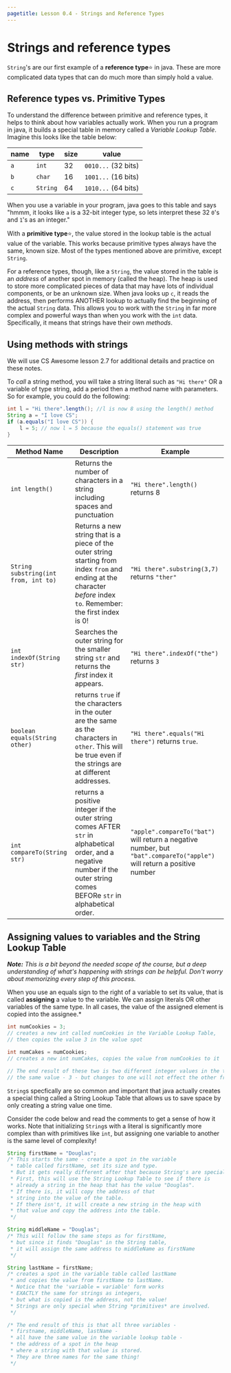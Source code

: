 ```yaml
---
pagetitle: Lesson 0.4 - Strings and Reference Types
---
```


# Strings and reference types

`String`'s are our first example of a **reference type**:star: in java. These are more complicated data types that can do much more than simply hold a value.

## Reference types vs. Primitive Types

To understand the difference between primitive and reference types, it helps to think about how variables actually work. When you run a program in java, it builds a special table in memory called a *Variable Lookup Table*. Imagine this looks like the table below:

| name | type     | size | value               |
| ---- | -------- | ---- | ------------------- |
| `a`  | `int`    | 32   | `0010...` (32 bits) |
| `b`  | `char`   | 16   | `1001...` (16 bits) |
| `c`  | `String` | 64   | `1010...` (64 bits) |

When you use a variable in your program, java goes to this table and says "hmmm, it looks like `a` is a 32-bit integer type, so lets interpret these 32 `0`'s and `1`'s as an integer."

With a **primitive type**:star:, the value stored in the lookup table is the actual value of the variable. This works because primitive types always have the same, known size. Most of the types mentioned above are primitive, except `String`. 

For a reference types, though, like a `String`, the value stored in the table is an *address* of another spot in memory (called the heap). The heap is used to store more complicated pieces of data that may have lots of individual components, or be an unknown size. When java looks up `c`, it reads the address, then performs ANOTHER lookup to actually find the beginning of the actual `String` data. This allows you to work with the `String` in far more complex and powerful ways than when you work with the `int` data. Specifically, it means that strings have their own *methods*.


## Using methods with strings

We will use CS Awesome lesson 2.7 for additional details and practice on these notes.

To *call* a string method, you will take a string literal such as `"Hi there"` OR a variable of type string, add a period then a method name with parameters. So for example, you could do the following:

```java
int l = "Hi there".length(); //l is now 8 using the length() method
String a = "I love CS";
if (a.equals("I love CS")) {
    l = 5; // now l = 5 because the equals() statement was true
}
```

| Method Name                          | Description                                                                                                                                                                 | Example                                                                                                                |
| ------------------------------------ | --------------------------------------------------------------------------------------------------------------------------------------------------------------------------- | ---------------------------------------------------------------------------------------------------------------------- |
| `int length()`                       | Returns the number of characters in a string including spaces and punctuation                                                                                               | `"Hi there".length()` returns 8                                                                                        |
| `String substring(int from, int to)` | Returns a new string that is a piece of the outer string starting from index `from` and ending at the character *before* index `to`. Remember: the first index is 0!        | `"Hi there".substring(3,7)` returns `"ther"`                                                                           |
| `int indexOf(String str)`            | Searches the outer string for the smaller string `str` and returns the *first* index it appears.                                                                            | `"Hi there".indexOf("the")` returns `3`                                                                                |
| `boolean equals(String other)`       | returns `true` if the characters in the outer are the same as the characters in `other`. This will be true even if the strings are at different addresses.                  | `"Hi there".equals("Hi there")` returns `true`.                                                                        |
| `int compareTo(String str)`          | returns a positive integer if the outer string comes AFTER `str` in alphabetical order, and a negative number if the outer string comes BEFORe `str` in alphabetical order. | `"apple".compareTo("bat")` will return a negative number, but `"bat".compareTo("apple")` will return a positive number |



## Assigning values to variables and the String Lookup Table

***Note:** This is a bit beyond the needed scope of the course, but a deep understanding of what's happening with strings can be helpful. Don't worry about memorizing every step of this process.*

When you use an equals sign to the right of a variable to set its value, that is called **assigning** a value to the variable. We can assign literals OR other variables of the same type. In all cases, the value of the assigned element is copied into the assignee.*

```java
int numCookies = 3; 
// creates a new int called numCookies in the Variable Lookup Table,
// then copies the value 3 in the value spot

int numCakes = numCookies; 
// creates a new int numCakes, copies the value from numCookies to it

// The end result of these two is two different integer values in the table with
// the same value - 3 - but changes to one will not effect the other from now on.
``` 

`String`s specfically are so common and important that java actually creates a special thing called a String Lookup Table that allows us to save space by only creating a string value one time.

Consider the code below and read the comments to get a sense of how it works. Note that initializing `String`s with a literal is significantly more complex than with primitives like `int`, but assigning one variable to another is the same level of complexity!

```java
String firstName = "Douglas"; 
/* This starts the same - create a spot in the variable 
 * table called firstName, set its size and type.
 * But it gets really different after that because String's are special. 
 * First, this will use the String Lookup Table to see if there is 
 * already a string in the heap that has the value "Douglas".
 * If there is, it will copy the address of that 
 * string into the value of the table. 
 * If there isn't, it will create a new string in the heap with 
 * that value and copy the address into the table.
 */

String middleName = "Douglas";
/* This will follow the same steps as for firstName, 
 * but since it finds "Douglas" in the String table, 
 * it will assign the same address to middleName as firstName
 */

String lastName = firstName;
/* creates a spot in the variable table called lastName
 * and copies the value from firstName to lastName.
 * Notice that the 'variable = variable' form works 
 * EXACTLY the same for strings as integers,
 * but what is copied is the address, not the value!
 * Strings are only special when String *primitives* are involved.
 */

/* The end result of this is that all three variables - 
 * firstname, middleName, lastName -
 * all have the same value in the variable lookup table - 
 * the address of a spot in the heap
 * where a string with that value is stored. 
 * They are three names for the same thing!
 */
```